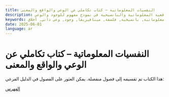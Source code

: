```yaml
---
title: النفسيات المعلوماتية – كتاب تكاملي عن الوعي والواقع والمعنى
description: كتاب تكاملي عن الوعي والواقع والمعنى. يجمع بين الفلسفة والعلم والواقعية المعلوماتية والبانسيخية في نموذج مفهوم للوجود والوعي.
keywords: وعي, واقع, معنى, واقعية معلوماتية, بانسيخية, فلسفة, ميتافيزيقا, وجود, وعي ذاتي, أخلاق
date: 2025-06-01
language: ar
---
```


# النفسيات المعلوماتية – كتاب تكاملي عن الوعي والواقع والمعنى

هذا الكتاب تم تقسيمه إلى فصول منفصلة. يمكن العثور على الفصول في الدليل الفرعي:

[الفهرس](Infopsychismus_Kitab_Takamuli_AR/00_الفهرس.md)
